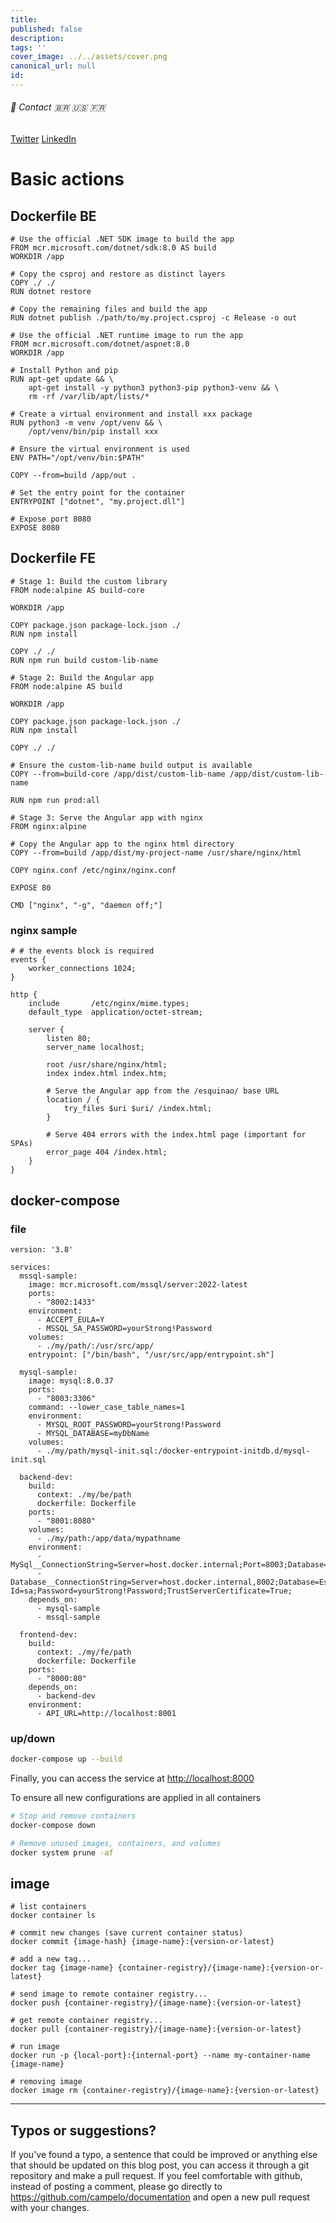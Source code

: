 ```yaml
---
title: 
published: false
description: 
tags: ''
cover_image: ../../assets/cover.png
canonical_url: null
id: 
---
```


###### :postbox: Contact :brazil: :us: :fr:

[Twitter](https://twitter.com/campelo87)
[LinkedIn](https://www.linkedin.com/in/flavio-campelo/?locale=en_US)

# Basic actions
## Dockerfile BE
```
# Use the official .NET SDK image to build the app
FROM mcr.microsoft.com/dotnet/sdk:8.0 AS build
WORKDIR /app

# Copy the csproj and restore as distinct layers
COPY ./ ./
RUN dotnet restore 

# Copy the remaining files and build the app
RUN dotnet publish ./path/to/my.project.csproj -c Release -o out

# Use the official .NET runtime image to run the app
FROM mcr.microsoft.com/dotnet/aspnet:8.0
WORKDIR /app

# Install Python and pip
RUN apt-get update && \
    apt-get install -y python3 python3-pip python3-venv && \
    rm -rf /var/lib/apt/lists/*

# Create a virtual environment and install xxx package
RUN python3 -m venv /opt/venv && \
    /opt/venv/bin/pip install xxx

# Ensure the virtual environment is used
ENV PATH="/opt/venv/bin:$PATH"

COPY --from=build /app/out .

# Set the entry point for the container
ENTRYPOINT ["dotnet", "my.project.dll"]

# Expose port 8080
EXPOSE 8080

```

## Dockerfile FE
```
# Stage 1: Build the custom library
FROM node:alpine AS build-core

WORKDIR /app

COPY package.json package-lock.json ./
RUN npm install

COPY ./ ./
RUN npm run build custom-lib-name

# Stage 2: Build the Angular app
FROM node:alpine AS build

WORKDIR /app

COPY package.json package-lock.json ./
RUN npm install

COPY ./ ./

# Ensure the custom-lib-name build output is available
COPY --from=build-core /app/dist/custom-lib-name /app/dist/custom-lib-name

RUN npm run prod:all

# Stage 3: Serve the Angular app with nginx
FROM nginx:alpine

# Copy the Angular app to the nginx html directory
COPY --from=build /app/dist/my-project-name /usr/share/nginx/html

COPY nginx.conf /etc/nginx/nginx.conf

EXPOSE 80

CMD ["nginx", "-g", "daemon off;"]

```

### nginx sample
```
# # the events block is required
events {
    worker_connections 1024;
}

http {
    include       /etc/nginx/mime.types;
    default_type  application/octet-stream;

    server {
        listen 80;
        server_name localhost;

        root /usr/share/nginx/html;
        index index.html index.htm;

        # Serve the Angular app from the /esquinao/ base URL
        location / {
            try_files $uri $uri/ /index.html;
        }

        # Serve 404 errors with the index.html page (important for SPAs)
        error_page 404 /index.html;
    }
}
```

## docker-compose 

### file
```
version: '3.8'

services:
  mssql-sample:
    image: mcr.microsoft.com/mssql/server:2022-latest
    ports:
      - "8002:1433"
    environment:
      - ACCEPT_EULA=Y
      - MSSQL_SA_PASSWORD=yourStrong!Password
    volumes:
      - ./my/path/:/usr/src/app/
    entrypoint: ["/bin/bash", "/usr/src/app/entrypoint.sh"]

  mysql-sample:
    image: mysql:8.0.37
    ports:
      - "8003:3306"
    command: --lower_case_table_names=1
    environment:
      - MYSQL_ROOT_PASSWORD=yourStrong!Password
      - MYSQL_DATABASE=myDbName
    volumes:
      - ./my/path/mysql-init.sql:/docker-entrypoint-initdb.d/mysql-init.sql

  backend-dev:
    build:
      context: ./my/be/path
      dockerfile: Dockerfile
    ports:
      - "8001:8080"
    volumes:
      - ./my/path:/app/data/mypathname
    environment:
      - MySql__ConnectionString=Server=host.docker.internal;Port=8003;Database=EsquinaoDev;Uid=root;Pwd=yourStrong!Password;
      - Database__ConnectionString=Server=host.docker.internal,8002;Database=EsquinaoDev;User Id=sa;Password=yourStrong!Password;TrustServerCertificate=True;
    depends_on:
      - mysql-sample
      - mssql-sample

  frontend-dev:
    build:
      context: ./my/fe/path
      dockerfile: Dockerfile
    ports:
      - "8000:80"
    depends_on:
      - backend-dev
    environment:
      - API_URL=http://localhost:8001
```

### up/down
```bash
docker-compose up --build
```

Finally, you can access the service at [http://localhost:8000](http://localhost:8000/)

To ensure all new configurations are applied in all containers
```bash
# Stop and remove containers
docker-compose down

# Remove unused images, containers, and volumes
docker system prune -af
```

## image
```
# list containers
docker container ls

# commit new changes (save current container status)
docker commit {image-hash} {image-name}:{version-or-latest}

# add a new tag...
docker tag {image-name} {container-registry}/{image-name}:{version-or-latest}

# send image to remote container registry...
docker push {container-registry}/{image-name}:{version-or-latest}

# get remote container registry...
docker pull {container-registry}/{image-name}:{version-or-latest}

# run image
docker run -p {local-port}:{internal-port} --name my-container-name {image-name}

# removing image
docker image rm {container-registry}/{image-name}:{version-or-latest}
```

---

## Typos or suggestions?

If you've found a typo, a sentence that could be improved or anything else that should be updated on this blog post, you can access it through a git repository and make a pull request. If you feel comfortable with github, instead of posting a comment, please go directly to https://github.com/campelo/documentation and open a new pull request with your changes.